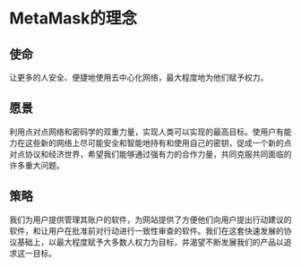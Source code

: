 # MetaMask的理念

## 使命

让更多的人安全、便捷地使用去中心化网络，最大程度地为他们赋予权力。

## 愿景

利用点对点网络和密码学的双重力量，实现人类可以实现的最高目标。使用户有能力在这些新的网络上尽可能安全和智能地持有和使用自己的密钥，促成一个新的点对点协议和经济世界，希望我们能够通过强有力的合作力量，共同克服共同面临的许多重大问题。

## 策略

我们为用户提供管理其账户的软件，为网站提供了方便他们向用户提出行动建议的软件，和让用户在批准前对行动进行一致性审查的软件。我们在这套快速发展的协议基础上，以最大程度赋予大多数人权力为目标，并渴望不断发展我们的产品以追求这一目标。

